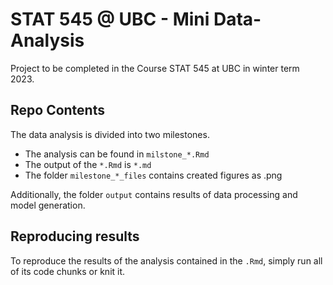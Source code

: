 # STAT 545 @ UBC - Mini Data-Analysis

Project to be completed in the Course STAT 545 at UBC in winter term 2023. 

## Repo Contents

The data analysis is divided into two milestones.

- The analysis can be found in `milstone_*.Rmd`
- The output of the `*.Rmd` is `*.md`
- The folder `milestone_*_files` contains created figures as .png

Additionally, the folder `output` contains results of data processing and model generation.

## Reproducing results

To reproduce the results of the analysis contained in the `.Rmd`, simply run all of its code chunks or knit it. 


